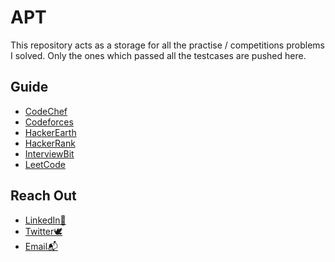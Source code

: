 
# APT

This repository acts as a storage for all the practise / competitions problems I solved. Only the ones which passed
all the testcases are pushed here.



## Guide

 - [CodeChef](https://github.com/burpcat/APT/tree/master/CodeChef)
 - [Codeforces](https://github.com/burpcat/APT/tree/master/Codeforces)
 - [HackerEarth](https://github.com/burpcat/APT/tree/master/HackerEarth)
 - [HackerRank](https://github.com/burpcat/APT/tree/master/HackerRank)
 - [InterviewBit](https://github.com/burpcat/APT/tree/master/InterviewBit)
 - [LeetCode](https://github.com/burpcat/APT/tree/master/LeetCode)


  
## Reach Out

- [LinkedIn📃](https://www.linkedin.com/in/avinasharutla/)
- [Twitter🕊](https://twitter.com/burpcatweets)
- [Email📬](mailto:codekuramat@gmail.com)